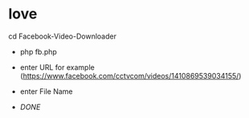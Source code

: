 # love
cd Facebook-Video-Downloader
+ php fb.php
+ enter URL for example (https://www.facebook.com/cctvcom/videos/1410869539034155/)
+ enter File Name

+ *DONE*

